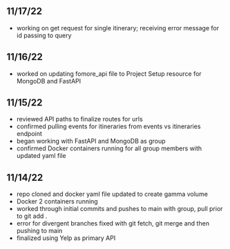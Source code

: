 ## 11/17/22
- working on get request for single itinerary; receiving error message for id passing to query

## 11/16/22
- worked on updating fomore_api file to Project Setup resource for MongoDB and FastAPI

## 11/15/22
- reviewed API paths to finalize routes for urls
- confirmed pulling events for itineraries from events vs itineraries endpoint
- began working with FastAPI and MongoDB as group
- confirmed Docker containers running for all group members with updated yaml file

## 11/14/22
- repo cloned and docker yaml file updated to create gamma volume
- Docker 2 containers running
- worked through initial commits and pushes to main with group, pull prior to git add .
- error for divergent branches fixed with git fetch, git merge and then pushing to main
- finalized using Yelp as primary API
